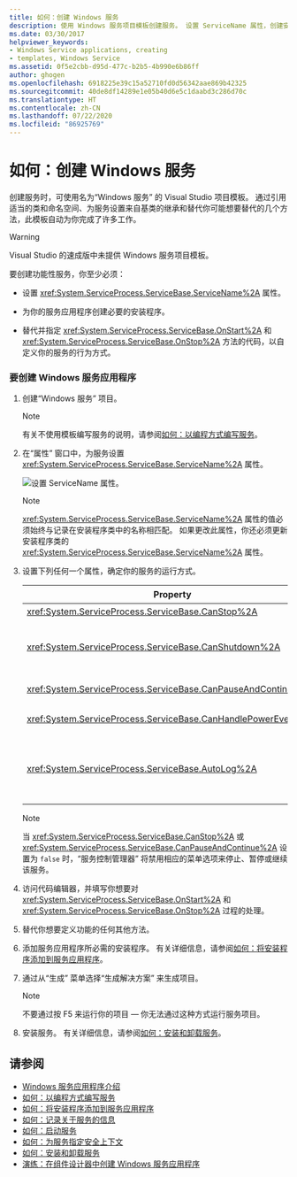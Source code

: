```yaml
---
title: 如何：创建 Windows 服务
description: 使用 Windows 服务项目模板创建服务。 设置 ServiceName 属性，创建安装程序并重写 OnStart 和 OnStop 方法。
ms.date: 03/30/2017
helpviewer_keywords:
- Windows Service applications, creating
- templates, Windows Service
ms.assetid: 0f5e2cbb-d95d-477c-b2b5-4b990e6b86ff
author: ghogen
ms.openlocfilehash: 6918225e39c15a52710fd0d56342aae869b42325
ms.sourcegitcommit: 40de8df14289e1e05b40d6e5c1daabd3c286d70c
ms.translationtype: HT
ms.contentlocale: zh-CN
ms.lasthandoff: 07/22/2020
ms.locfileid: "86925769"
---
```

# <a name="how-to-create-windows-services"></a>如何：创建 Windows 服务
创建服务时，可使用名为“Windows 服务”  的 Visual Studio 项目模板。 通过引用适当的类和命名空间、为服务设置来自基类的继承和替代你可能想要替代的几个方法，此模板自动为你完成了许多工作。  
  
> [!WARNING]
> Visual Studio 的速成版中未提供 Windows 服务项目模板。  
  
 要创建功能性服务，你至少必须：  
  
- 设置 <xref:System.ServiceProcess.ServiceBase.ServiceName%2A> 属性。  
  
- 为你的服务应用程序创建必要的安装程序。  
  
- 替代并指定 <xref:System.ServiceProcess.ServiceBase.OnStart%2A> 和 <xref:System.ServiceProcess.ServiceBase.OnStop%2A> 方法的代码，以自定义你的服务的行为方式。  
  
### <a name="to-create-a-windows-service-application"></a>要创建 Windows 服务应用程序  
  
1. 创建“Windows 服务”  项目。  
  
    > [!NOTE]
    > 有关不使用模板编写服务的说明，请参阅[如何：以编程方式编写服务](how-to-write-services-programmatically.md)。  
  
2. 在“属性”  窗口中，为服务设置 <xref:System.ServiceProcess.ServiceBase.ServiceName%2A> 属性。  
  
     ![设置 ServiceName 属性。](./media/windowsservice-servicename.PNG "WindowsService_ServiceName")  
  
    > [!NOTE]
    > <xref:System.ServiceProcess.ServiceBase.ServiceName%2A> 属性的值必须始终与记录在安装程序类中的名称相匹配。 如果更改此属性，你还必须更新安装程序类的 <xref:System.ServiceProcess.ServiceBase.ServiceName%2A> 属性。  
  
3. 设置下列任何一个属性，确定你的服务的运行方式。  
  
    |Property|设置|  
    |--------------|-------------|  
    |<xref:System.ServiceProcess.ServiceBase.CanStop%2A>|`True` 表示服务将接受请求停止运行；`false` 将阻止服务被停止。|  
    |<xref:System.ServiceProcess.ServiceBase.CanShutdown%2A>|`True` 表示当服务所在的计算机关机时服务需要接受通知，启用它来调用 <xref:System.ServiceProcess.ServiceBase.OnShutdown%2A> 过程。|  
    |<xref:System.ServiceProcess.ServiceBase.CanPauseAndContinue%2A>|`True` 表示服务将接受请求暂停或恢复运行；`false` 将阻止服务被暂停或恢复。|  
    |<xref:System.ServiceProcess.ServiceBase.CanHandlePowerEvent%2A>|`True` 表示服务可处理计算机电源状态更改的通知；`false` 将阻止向服务通知这些更改。|  
    |<xref:System.ServiceProcess.ServiceBase.AutoLog%2A>|`True` 将在你的服务执行操作时向应用程序事件日志写入信息条目；`false` 将禁用该功能。 有关详细信息，请参阅[如何：记录关于服务的信息](how-to-log-information-about-services.md)。 **注意：** 默认情况下，<xref:System.ServiceProcess.ServiceBase.AutoLog%2A> 设置为 `true`。|  
  
    > [!NOTE]
    > 当 <xref:System.ServiceProcess.ServiceBase.CanStop%2A> 或 <xref:System.ServiceProcess.ServiceBase.CanPauseAndContinue%2A> 设置为 `false` 时，“服务控制管理器”  将禁用相应的菜单选项来停止、暂停或继续该服务。  
  
4. 访问代码编辑器，并填写你想要对 <xref:System.ServiceProcess.ServiceBase.OnStart%2A> 和 <xref:System.ServiceProcess.ServiceBase.OnStop%2A> 过程的处理。  
  
5. 替代你想要定义功能的任何其他方法。  
  
6. 添加服务应用程序所必需的安装程序。 有关详细信息，请参阅[如何：将安装程序添加到服务应用程序](how-to-add-installers-to-your-service-application.md)。  
  
7. 通过从“生成”  菜单选择“生成解决方案”  来生成项目。  
  
    > [!NOTE]
    > 不要通过按 F5 来运行你的项目 — 你无法通过这种方式运行服务项目。  
  
8. 安装服务。 有关详细信息，请参阅[如何：安装和卸载服务](how-to-install-and-uninstall-services.md)。  
  
## <a name="see-also"></a>请参阅

- [Windows 服务应用程序介绍](introduction-to-windows-service-applications.md)
- [如何：以编程方式编写服务](how-to-write-services-programmatically.md)
- [如何：将安装程序添加到服务应用程序](how-to-add-installers-to-your-service-application.md)
- [如何：记录关于服务的信息](how-to-log-information-about-services.md)
- [如何：启动服务](how-to-start-services.md)
- [如何：为服务指定安全上下文](how-to-specify-the-security-context-for-services.md)
- [如何：安装和卸载服务](how-to-install-and-uninstall-services.md)
- [演练：在组件设计器中创建 Windows 服务应用程序](walkthrough-creating-a-windows-service-application-in-the-component-designer.md)
